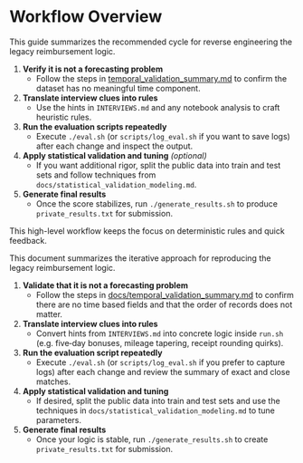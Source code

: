 # Workflow Overview

This guide summarizes the recommended cycle for reverse engineering the legacy reimbursement logic.

1. **Verify it is not a forecasting problem**
   - Follow the steps in [temporal_validation_summary.md](temporal_validation_summary.md) to confirm the dataset has no meaningful time component.
2. **Translate interview clues into rules**
   - Use the hints in `INTERVIEWS.md` and any notebook analysis to craft heuristic rules.
3. **Run the evaluation scripts repeatedly**
   - Execute `./eval.sh` (or `scripts/log_eval.sh` if you want to save logs) after each change and inspect the output.
4. **Apply statistical validation and tuning** *(optional)*
   - If you want additional rigor, split the public data into train and test sets and follow techniques from `docs/statistical_validation_modeling.md`.
5. **Generate final results**
   - Once the score stabilizes, run `./generate_results.sh` to produce `private_results.txt` for submission.

This high-level workflow keeps the focus on deterministic rules and quick feedback.

This document summarizes the iterative approach for reproducing the legacy reimbursement logic.

1. **Validate that it is not a forecasting problem**
   - Follow the steps in [docs/temporal_validation_summary.md](temporal_validation_summary.md) to confirm there are no time based fields and that the order of records does not matter.
2. **Translate interview clues into rules**
   - Convert hints from `INTERVIEWS.md` into concrete logic inside `run.sh` (e.g. five‑day bonuses, mileage tapering, receipt rounding quirks).
3. **Run the evaluation script repeatedly**
   - Execute `./eval.sh` (or `scripts/log_eval.sh` if you prefer to capture logs) after each change and review the summary of exact and close matches.
4. **Apply statistical validation and tuning**
   - If desired, split the public data into train and test sets and use the techniques in `docs/statistical_validation_modeling.md` to tune parameters.
5. **Generate final results**
   - Once your logic is stable, run `./generate_results.sh` to create `private_results.txt` for submission.
